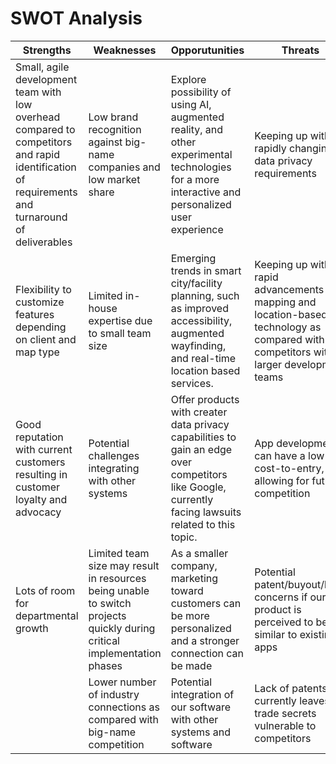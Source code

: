 # SWOT Analysis

| Strengths | Weaknesses | Opporutunities | Threats |
| -- | -- | -- | -- |
| Small, agile development team with low overhead compared to competitors and rapid identification of requirements and turnaround of deliverables | Low brand recognition against big-name companies and low market share | Explore possibility of using AI, augmented reality, and other experimental technologies for a more interactive and personalized user experience |  Keeping up with rapidly changing data privacy requirements |
| Flexibility to customize features depending on client and map type | Limited in-house expertise due to small team size | Emerging trends in smart city/facility planning, such as improved accessibility, augmented wayfinding, and real-time location based services. | Keeping up with rapid advancements in mapping and location-based technology as compared with competitors with larger development teams |
| Good reputation with current customers resulting in customer loyalty and advocacy | Potential challenges integrating with other systems | Offer products with creater data privacy capabilities to gain an edge over competitors like Google, currently facing lawsuits related to this topic. | App development can have a low cost-to-entry, allowing for future competition |
| Lots of room for departmental growth | Limited team size may result in resources being unable to switch projects quickly during critical implementation phases | As a smaller company, marketing toward customers can be more personalized and a stronger connection can be made | Potential patent/buyout/legal concerns if our product is perceived to be too similar to existing apps |
| | Lower number of industry connections as compared with big-name competition | Potential integration of our software with other systems and software | Lack of patents currently leaves trade secrets vulnerable to competitors |